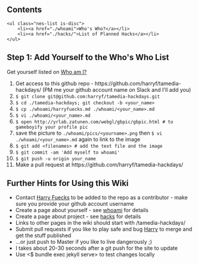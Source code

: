<section class="nes-container t-grey with-title">
    <h2 class="title tred">Contents</h2>

    <ul class="nes-list is-disc">
        <li><a href="./whoami">Who's Who?</a></li>
        <li><a href="./hacks/">List of Planned Hacks</a></li>
    </ul>

</section>

<i class="nes-ash"></i>

<section class="nes-container t-grey with-title">
    <h2 class="title tred">Step 1: Add Yourself to the Who's Who List</h2>
    <p>Get yourself listed on <a href="/tamedia-hackdays/whoami">Who am I?</a></p>
    <ol>
        <li>Get access to this github repo - https://github.com/harryf/tamedia-hackdays/ (PM me your github account name on Slack and I'll add you)</li>
        <li><code>$ git clone git@github.com:harryf/tamedia-hackdays.git</code></li>
        <li><code>$ cd ./tamedia-hackdays; git checkout -b &lt;your_name&gt;</code></li>
        <li><code>$ cp ./whoami/harryfuecks.md ./whoami/&lt;your_name&gt;.md</code></li>
        <li><code>$ vi ./whoami/&lt;your_name&gt;.md</code></li>
        <li><code>$ open http://yrlab.zatunen.com/webgl/gbpic/gbpic.html # to gameboyify your profile pic</code></li>
        <li>save the picture to <code>./whoami/pics/&lt;yourname&gt;.png</code> then <code>$ vi ./whoami/&lt;your_name&gt;.md</code> again to link to the image</li>
        <li><code>$ git add &lt;filenames&gt; # add the text file and the image</code></li>
        <li><code>$ git commit -am 'Add myself to whoami'</code></li>
        <li><code>$ git push -u origin your_name</code></li>
        <li>Make a pull request at https://github.com/harryf/tamedia-hackdays/</li>
    </ol>
</section>

<section class="nes-container t-grey with-title">
    <h2 class="title tred">Further Hints for Using this Wiki</h2>
    <ul class="nes-list is-disc">
        <li>Contact <a href="/tamedia-hackdays/whoami/harryfuecks">Harry Fuecks</a> to be added to the repo as a contributor - make sure you provide your github account username</li>
        <li>Create a page about yourself - see <a href="/tamedia-hackdays/whoami/">whoami</a> for details</li>
        <li>Create a page about project - see <a href="/tamedia-hackdays/hacks/">hacks</a> for details</li>
        <li>Links to other pages in the wiki should start with /tamedia-hackdays/</li>
        <li>Submit pull requests if you like to play safe and bug <a href="/tamedia-hackdays/whoami/harryfuecks">Harry</a> to merge and get the stuff published</li>
        <li>...or just push to Master if you like to live dangerously ;)</li>
        <li>I takes about 20-30 seconds after a git push for the site to update</li>
        <li>Use <$ bundle exec jekyll serve> to test changes locally</li>
    </ul>
</section>